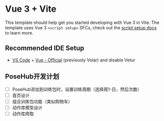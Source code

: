 # Vue 3 + Vite

This template should help get you started developing with Vue 3 in Vite. The template uses Vue 3 `<script setup>` SFCs, check out the [script setup docs](https://v3.vuejs.org/api/sfc-script-setup.html#sfc-script-setup) to learn more.

## Recommended IDE Setup

- [VS Code](https://code.visualstudio.com/) + [Vue - Official](https://marketplace.visualstudio.com/items?itemName=Vue.volar) (previously Volar) and disable Vetur

## PoseHub开发计划
- [ ] PoseHub添加到训练包时，设置训练周期（选择周1-日，然后次数）
- [ ] 首页设计
- [ ] 组合训练包功能（类似购物车）
- [ ] 动作库模型设计
- [ ] 动作库爬取
